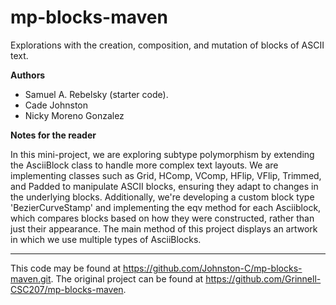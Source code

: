 # mp-blocks-maven

Explorations with the creation, composition, and mutation of blocks of ASCII text.

**Authors**

* Samuel A. Rebelsky (starter code).
* Cade Johnston
* Nicky Moreno Gonzalez

**Notes for the reader**

In this mini-project, we are exploring subtype polymorphism by extending the AsciiBlock class to handle more complex text layouts. We are implementing classes such as Grid, HComp, VComp, HFlip, VFlip, Trimmed, and Padded to manipulate ASCII blocks, ensuring they adapt to changes in the underlying blocks. Additionally, we're developing a custom block type 'BezierCurveStamp' and implementing the eqv method for each Asciiblock, which compares blocks based on how they were constructed, rather than just their appearance. The main method of this project displays an artwork in which we use multiple types of AsciiBlocks. 

---

This code may be found at <https://github.com/Johnston-C/mp-blocks-maven.git>. The original project can be found at <https://github.com/Grinnell-CSC207/mp-blocks-maven>.
